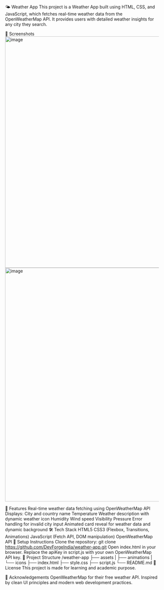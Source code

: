 🌤️ Weather App
This project is a Weather App built using HTML, CSS, and JavaScript, which fetches real-time weather data from the OpenWeatherMap API. It provides users with detailed weather insights for any city they search.

📸 Screenshots
<img width="561" height="756" alt="image" src="https://github.com/user-attachments/assets/d3d2c00a-d8bc-45fb-a9fc-012f28cd4b48" />
<img width="575" height="764" alt="image" src="https://github.com/user-attachments/assets/22287295-0bcc-4505-8100-45574beedfb1" />

🚀 Features
Real-time weather data fetching using OpenWeatherMap API
Displays:
City and country name
Temperature
Weather description with dynamic weather icon
Humidity
Wind speed
Visibility
Pressure
Error handling for invalid city input
Animated card reveal for weather data and dynamic background
🛠️ Tech Stack
HTML5
CSS3 (Flexbox, Transitions, Animations)
JavaScript (Fetch API, DOM manipulation)
OpenWeatherMap API
🔧 Setup Instructions
Clone the repository:
git clone https://github.com/DevForgeIndia/weather-app.git
Open index.html in your browser.
Replace the apiKey in script.js with your own OpenWeatherMap API key.
📁 Project Structure
/weather-app
├── assets
|    ├── animations
|    └── icons
├── index.html
├── style.css
├── script.js
└── README.md
📜 License
This project is made for learning and academic purpose.

🙌 Acknowledgements
OpenWeatherMap for their free weather API.
Inspired by clean UI principles and modern web development practices.
